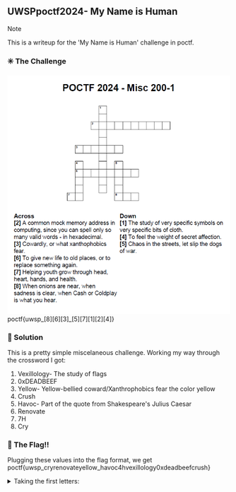 ## UWSPpoctf2024- My Name is Human

> [!NOTE]
> This is a writeup for the 'My Name is Human' challenge in poctf.

### :eight_spoked_asterisk: The Challenge

![Screenshot 2024-09-26 at 10.46.28 AM](https://github.com/sneetchBot/poctf24_writeups/blob/ba3346278be5f18bca066b72be71be58dba31653/pictures/image.png)
poctf{uwsp_[8][6][3]_[5][7][1][2][4]}

### :mag_right: Solution
This is a pretty simple miscelaneous challenge. Working my way through the crossword I got:
1. Vexillology- The study of flags
2. 0xDEADBEEF
3. Yellow- Yellow-bellied coward/Xanthrophobics fear the color yellow
4. Crush
5. Havoc- Part of the quote from Shakespeare's Julius Caesar
6. Renovate
7. 7H
8. Cry

### :triangular_flag_on_post: The Flag!!
Plugging these values into the flag format, we get poctf{uwsp_cryrenovateyellow_havoc4hvexillology0xdeadbeefcrush}
<details> 
        <summary>Taking the first letters:</summary> 
         poctf{uwsp_cry_h4v0c}
</details>    
        
